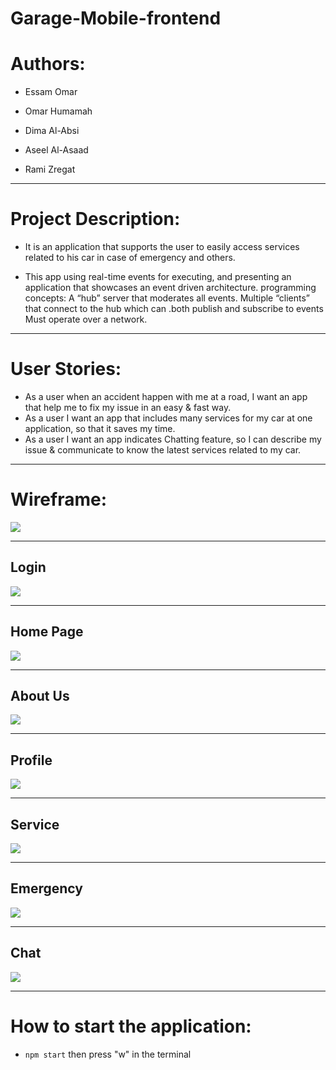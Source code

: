 # Garage-Mobile-frontend

# Authors:
- Essam Omar

- Omar Humamah

- Dima Al-Absi

- Aseel Al-Asaad

- Rami Zregat

---

# Project Description:
- It is an application that supports the user to easily access services related to his car in case of emergency and others.

- This app using real-time events for executing, and presenting an application that showcases an event driven architecture. programming concepts:
 A “hub” server that moderates all events.
 Multiple “clients” that connect to the hub which can .both publish and subscribe to events
 Must operate over a network.

---
# User Stories: 
- As a user when an accident happen with me at a road, I want an app that help me to fix my issue in an easy & fast way.
- As a user I want an app that includes many services for my car at one application, so that it saves my time.
- As a user I want an app indicates Chatting feature, so I can describe my issue & communicate to know the latest services related to my car.

---

# Wireframe:
![](./assets/wireframe/Wireframe.png)

---

## Login


![](./assets/wireframe/Login.png)

---

## Home Page

![](./assets/wireframe/Homepage.png)

---
## About Us

![](./assets/wireframe/AboutUs.png)

---
## Profile

![](./assets/wireframe/Profile.png)

---
## Service

![](./assets/wireframe/Service.png)

---
## Emergency

![](./assets/wireframe/Emergency.png)

---
## Chat

![](./assets/wireframe/Chat.png)

---
# How to start the application:

- `npm start` then press "w" in the terminal

